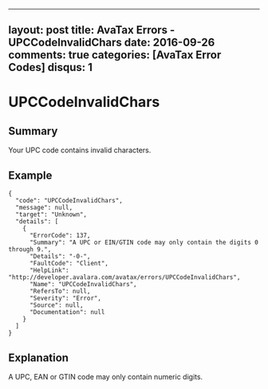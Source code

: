 
---
layout: post
title: AvaTax Errors - UPCCodeInvalidChars
date: 2016-09-26
comments: true
categories: [AvaTax Error Codes]
disqus: 1
---

# UPCCodeInvalidChars

## Summary

Your UPC code contains invalid characters.

## Example

    {
      "code": "UPCCodeInvalidChars",
      "message": null,
      "target": "Unknown",
      "details": [
        {
          "ErrorCode": 137,
          "Summary": "A UPC or EIN/GTIN code may only contain the digits 0 through 9.",
          "Details": "-0-",
          "FaultCode": "Client",
          "HelpLink": "http://developer.avalara.com/avatax/errors/UPCCodeInvalidChars",
          "Name": "UPCCodeInvalidChars",
          "RefersTo": null,
          "Severity": "Error",
          "Source": null,
          "Documentation": null
        }
      ]
    }

## Explanation

A UPC, EAN or GTIN code may only contain numeric digits.
